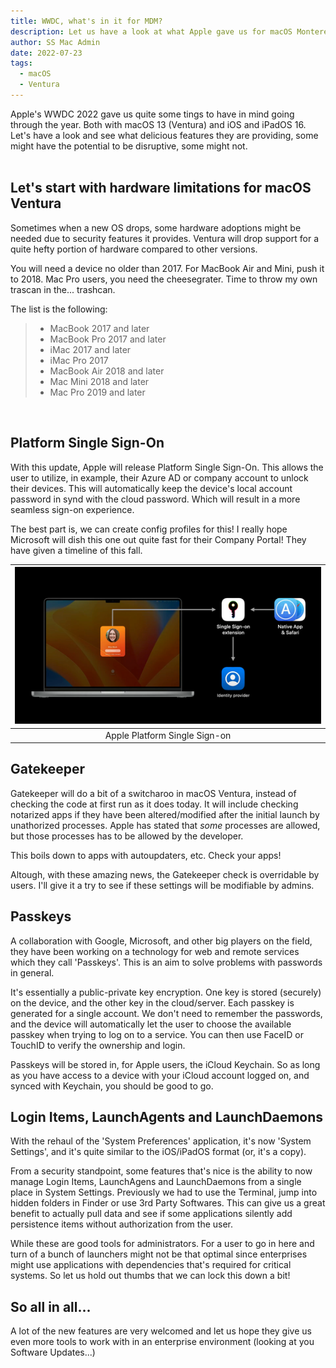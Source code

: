 ```yaml
---
title: WWDC, what's in it for MDM?
description: Let us have a look at what Apple gave us for macOS Monterey, iOS and ipadOS
author: SS Mac Admin
date: 2022-07-23
tags:
  - macOS
  - Ventura
---
```


Apple's WWDC 2022 gave us quite some tings to have in mind going through the year. Both with macOS 13 (Ventura) and iOS and iPadOS 16. <br/>
Let's have a look and see what delicious features they are providing, some might have the potential to be disruptive, some might not. <br/><br/>




## Let's start with hardware limitations for macOS Ventura

Sometimes when a new OS drops, some hardware adoptions might be needed due to security features it provides. Ventura will drop support for a quite hefty portion of hardware compared to other versions.

You will need a device no older than 2017. For MacBook Air and Mini, push it to 2018. Mac Pro users, you need the cheesegrater. Time to throw my own trascan in the... trashcan.

The list is the following: 
>
> - MacBook 2017 and later<br/>
> - MacBook Pro 2017 and later<br/>
> - iMac 2017 and later<br/>
> - iMac Pro 2017<br/>
> - MacBook Air 2018 and later<br/>
> - Mac Mini 2018 and later<br/>
> - Mac Pro 2019 and later<br/>

<br/>

## Platform Single Sign-On

With this update, Apple will release Platform Single Sign-On. This allows the user to utilize, in example, their Azure AD or company account to unlock their devices. This will automatically keep the device's local account password in synd with the cloud password. Which will result in a more seamless sign-on experience.

The best part is, we can create config profiles for this! I really hope Microsoft will dish this one out quite fast for their Company Portal! They have given a timeline of this fall.

|![Platform Single Sign-On](/src/static/img/Plat_SSO.png)|
|:--:|
|Apple Platform Single Sign-on


## Gatekeeper

Gatekeeper will do a bit of a switcharoo in macOS Ventura, instead of checking the code at first run as it does today. It will include checking notarized apps if they have been altered/modified after the initial launch by unathorized processes. Apple has stated that *some* processes are allowed, but those processes has to be allowed by the developer.

This boils down to apps with autoupdaters, etc. Check your apps!

Altough, with these amazing news, the Gatekeeper check is overridable by users. I'll give it a try to see if these settings will be modifiable by admins.


## Passkeys

A collaboration with Google, Microsoft, and other big players on the field, they have been working on a technology for web and remote services which they call 'Passkeys'. This is an aim to solve problems with passwords in general. 


It's essentially a public-private key encryption.
One key is stored (securely) on the device, and the other key in the cloud/server. Each passkey is generated for a single account. We don't need to remember the passwords, and the device will automatically let the user to choose the available passkey when trying to log on to a service. You can then use FaceID or TouchID to verify the ownership and login.

Passkeys will be stored in, for Apple users, the iCloud Keychain. So as long as you have access to a device with your iCloud account logged on, and synced with Keychain, you should be good to go.


## Login Items, LaunchAgents and LaunchDaemons

With the rehaul of the 'System Preferences' application, it's now 'System Settings', and it's quite similar to the iOS/iPadOS format (or, it's a copy). 

From a security standpoint, some features that's nice is the ability to now manage Login Items, LaunchAgens and LaunchDaemons from a single place in System Settings. Previously we had to use the Terminal, jump into hidden folders in Finder or use 3rd Party Softwares. This can give us a great benefit to actually pull data and see if some applications silently add persistence items without authorization from the user.

While these are good tools for administrators. For a user to go in here and turn of a bunch of launchers might not be that optimal since enterprises might use applications with dependencies that's required for critical systems. So let us hold out thumbs that we can lock this down a bit!


## So all in all...

A lot of the new features are very welcomed and let us hope they give us even more tools to work with in an enterprise environment (looking at you Software Updates...)